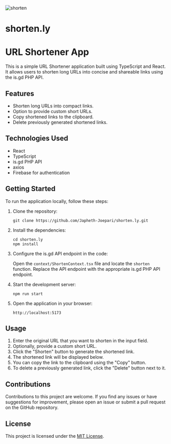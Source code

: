 ![shorten](https://github.com/Japheth-Joepari/shorten.ly/assets/51114866/7ee0da65-d832-4b55-8ae7-a4ce1923d781)
# shorten.ly
# URL Shortener App

This is a simple URL Shortener application built using TypeScript and React. It allows users to shorten long URLs into concise and shareable links using the is.gd PHP API.

## Features

- Shorten long URLs into compact links.
- Option to provide custom short URLs.
- Copy shortened links to the clipboard.
- Delete previously generated shortened links.

## Technologies Used

- React
- TypeScript
- is.gd PHP API
- axios
- Firebase for authentication

## Getting Started

To run the application locally, follow these steps:

1. Clone the repository:

   ```
   git clone https://github.com/Japheth-Joepari/shorten.ly.git
   ```

2. Install the dependencies:

   ```
   cd shorten.ly
   npm install
   ```

3. Configure the is.gd API endpoint in the code:

   Open the `context/ShortenContext.tsx` file and locate the `shorten` function. Replace the API endpoint with the appropriate is.gd PHP API endpoint.

4. Start the development server:

   ```
   npm run start
   ```

5. Open the application in your browser:

   ```
   http://localhost:5173
   ```

## Usage

1. Enter the original URL that you want to shorten in the input field.
2. Optionally, provide a custom short URL.
3. Click the "Shorten" button to generate the shortened link.
4. The shortened link will be displayed below.
5. You can copy the link to the clipboard using the "Copy" button.
6. To delete a previously generated link, click the "Delete" button next to it.

## Contributions

Contributions to this project are welcome. If you find any issues or have suggestions for improvement, please open an issue or submit a pull request on the GitHub repository.

## License

This project is licensed under the [MIT License](LICENSE).
